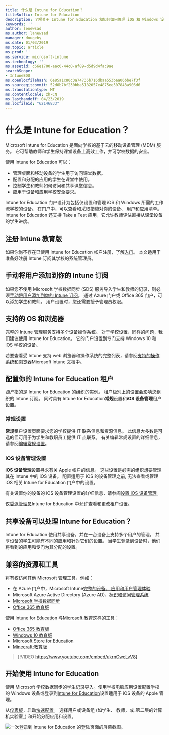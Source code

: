 ```yaml
---
title: 什么是 Intune for Education？
titleSuffix: Intune for Education
description: 了解关于 Intune for Education 和如何如何管理 iOS 和 Windows 设备在教育环境中。
keywords: ''
author: lenewsad
ms.author: lanewsad
manager: dougeby
ms.date: 01/03/2019
ms.topic: article
ms.prod: ''
ms.service: microsoft-intune
ms.technology: ''
ms.assetid: c66e1700-aac0-44c0-af89-d5d9d4fac9ae
searchScope:
- IntuneEDU
ms.openlocfilehash: 6e85a1c80c3a74735b716dbaa553baa06bbe7f3f
ms.sourcegitcommit: 52d0b7bf230bba5182057e4875ee507843a906d6
ms.translationtype: MT
ms.contentlocale: zh-CN
ms.lasthandoff: 04/23/2019
ms.locfileid: "62146833"
---
```

# <a name="what-is-intune-for-education"></a>什么是 Intune for Education？

Microsoft Intune for Education 是面向学校的基于云的移动设备管理 (MDM) 服务。 它可帮助教师和学生保持课堂设备上高效工作，并可学校数据的安全。 

使用 Intune for Education 可以：
* 管理桌面和移动设备的学生用于访问课堂数据。
* 配置和分配的应用的学生在课堂中使用。
* 控制学生和教师如何访问和共享课堂信息。
* 应用于设备和应用学校安全要求。

Intune for Education 门户设计为包括仅设置和管理 iOS 和 Windows 所需的工作流学校的设备。 在门户中，可以查看和采取措施对你的设备、 用户和应用清单。 Intune for Education 还支持 Take a Test 应用，它允许教师评估直接从课堂设备的学生进度。  

## <a name="sign-up-for-intune-for-education"></a>注册 Intune 教育版
如果你尚不存在已使用 Intune for Education 帐户注册，了解[入门](https://docs.microsoft.com/intune/account-sign-up)。 本文适用于准备好注册 Intune 订阅其学校的系统管理员。 

## <a name="manually-add-users-to-you-intune-subscription"></a>手动将用户添加到你的 Intune 订阅
如果您不使用 Microsoft 学校数据同步 (SDS) 服务导入学生和教师的记录，则必须[手动将用户添加到你的 Intune 订阅](https://docs.microsoft.com/intune/users-add)。 通过 Azure 门户或 Office 365 门户，可以添加学生和教师。 用户设置时，您还需要授予管理员权限。 

## <a name="supported-os-and-browsers"></a>支持的 OS 和浏览器
完整的 Intune 管理服务支持多个设备操作系统。 对于学校设置，同样的问题，我们建议使用 Intune for Education。 它的门户设置到专门支持 Windows 10 和 iOS 学校的设备。  

若要查看受 Intune 支持 web 浏览器和操作系统的完整列表，请参阅[支持的操作系统和浏览器](https://docs.microsoft.com/intune/supported-devices-browsers)Microsoft Intune 文档中。  

## <a name="configuring-your-intune-for-education-tenant"></a>配置你的 Intune for Education 租户
*租户*指的是 Intune for Education 的组织的实例。 租户级别上的设置会影响您组织的 Intune 订阅。 同时具有 Intune for Education**常规**设置和**iOS 设备管理**租户设置。 

### <a name="general-settings"></a>常规设置
**常规**租户设置页面要求您的学校提供 IT 联系信息和资源信息。 此信息大多数是可选的但可用于为学生和教职员工提供 IT 点联系。  有关编辑常规设置的详细信息，请参阅[编辑常规设置](edu-tenant-general-settings.md)。 

### <a name="ios-device-management-settings"></a>iOS 设备管理设置  
**iOS 设备管理**设置寻求有关 Apple 帐户的信息。 这些设置是必需的组织想要管理其在 Intune 中的 iOS 设备。 配置适用于 iOS 的设备管理之前, 无法查看或管理 iOS 相关 Intune for Education 门户中的设置。

有关设置你的设备的 iOS 设备管理设置的详细信息，请参阅[设置 iOS 设备管理](setup-ios-device-management.md)。

仅[委派管理员](group-admin-delegate.md)Intune for Education 中允许查看和更改租户设置。

## <a name="does-intune-for-education-work-on-shared-devices"></a>共享设备可以处理 Intune for Education？  
Intune for Education 使用共享设备，并在一台设备上支持多个用户的管理。 共享设备的学生可能有不同的应用和针对它们的设置。 当学生登录到设备时，他们将看到的应用和专门为其分配的设置。  

## <a name="compatible-resources-and-tools"></a>兼容的资源和工具

将有权访问其他 Microsoft 管理工具，例如：
* 在 Azure 门户中，Microsoft Intune[完整的设备、 应用和用户管理体验](https://docs.microsoft.com/intune/understand-explore/introduction-to-microsoft-intune)
* Microsoft Azure Active Directory (Azure AD)、[标识和访问管理系统](https://docs.microsoft.com/azure/active-directory/active-directory-administer)
* [Microsoft 学校数据同步](https://sds.microsoft.com)
* [Office 365 教育版](https://support.office.com/article/Get-started-with-Office-365-Education-AB02ABE5-A1EE-458C-B749-5B44416CCF14)

使用 Intune for Education 与[Microsoft 教育](https://docs.microsoft.com/education/#pivot=itpro)这样的工具：

- [Office 365 教育版](https://support.office.com/article/Set-up-Office-365-for-business-6a3a29a0-e616-4713-99d1-15eda62d04fa)
- [Windows 10 教育版](https://docs.microsoft.com/education/windows)
- [Microsoft Store for Education](https://docs.microsoft.com/microsoft-store/index?toc=/microsoft-store/education/toc.json)
- [Minecraft:教育版](https://docs.microsoft.com/education/windows/school-get-minecraft)

> [!VIDEO https://www.youtube.com/embed/ukrnCwcLvV8]

## <a name="get-started-with-intune-for-education"></a>开始使用 Intune for Education
使用 Microsoft 学校数据同步的学生记录导入。使用学校电脑应用设置配置学校的 Windows 设备或登录到[Intune for Education](https://intuneeducation.portal.azure.com)设置适用于 iOS 设备的 Apple 管理。

从[仪表板](how-do-i-customize-my-dashboard.md)，启动[快速配置](Express-configuration-intune-edu.md)。 选择用户或设备组 (如学生、 教师，或_第二层的计算机实验室_) 和开始分配应用和设置。

![一次登录到 Intune for Education 的登陆页面的屏幕截图。](./media/dashboard-001-landing-page.png)
